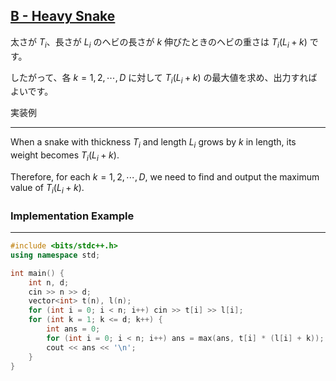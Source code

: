 ## [B - Heavy Snake](https://atcoder.jp/contests/abc388/tasks/abc388_b) 

太さが $T_i$、長さが $L_i$ のヘビの長さが $k$ 伸びたときのヘビの重さは $T_i(L_i+k)$ です。

したがって、各 $k = 1, 2, \cdots ,D$ に対して $T_i(L_i+k)$ の最大値を求め、出力すればよいです。

実装例

---

When a snake with thickness $T_i$ and length $L_i$ grows by $k$ in length, its weight becomes $T_i(L_i + k)$.

Therefore, for each $k = 1, 2, \cdots, D$, we need to find and output the maximum value of $T_i(L_i + k)$.

### Implementation Example

---

```cpp
#include <bits/stdc++.h>
using namespace std;

int main() {
	int n, d;
	cin >> n >> d;
	vector<int> t(n), l(n);
	for (int i = 0; i < n; i++) cin >> t[i] >> l[i];
	for (int k = 1; k <= d; k++) {
		int ans = 0;
		for (int i = 0; i < n; i++) ans = max(ans, t[i] * (l[i] + k));
		cout << ans << '\n';
	}
}

```
